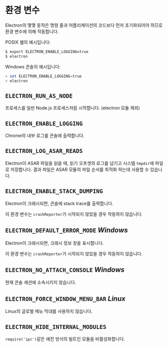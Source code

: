 # 환경 변수

Electron의 몇몇 동작은 명령 줄과 어플리케이션의 코드보다 먼저 초기화되어야 하므로 환경
변수에 의해 작동합니다.

POSIX 쉘의 예시입니다:

```bash
$ export ELECTRON_ENABLE_LOGGING=true
$ electron
```

Windows 콘솔의 예시입니다:

```powershell
> set ELECTRON_ENABLE_LOGGING=true
> electron
```

## `ELECTRON_RUN_AS_NODE`

프로세스를 일반 Node.js 프로세스처럼 시작합니다. (electron 모듈 제외)

## `ELECTRON_ENABLE_LOGGING`

Chrome의 내부 로그를 콘솔에 출력합니다.

## `ELECTRON_LOG_ASAR_READS`

Electron이 ASAR 파일을 읽을 때, 읽기 오프셋의 로그를 남기고 시스템 `tmpdir`에 파일로
저장합니다. 결과 파일은 ASAR 모듈의 파일 순서를 최적화 하는데 사용할 수 있습니다.

## `ELECTRON_ENABLE_STACK_DUMPING`

Electron이 크래시되면, 콘솔에 stack trace를 출력합니다.

이 환경 변수는 `crashReporter`가 시작되지 않았을 경우 작동하지 않습니다.

## `ELECTRON_DEFAULT_ERROR_MODE` _Windows_

Electron이 크래시되면, 크래시 정보 창을 표시합니다.

이 환경 변수는 `crashReporter`가 시작되지 않았을 경우 작동하지 않습니다.

## `ELECTRON_NO_ATTACH_CONSOLE` _Windows_

현재 콘솔 세션에 소속시키지 않습니다.

## `ELECTRON_FORCE_WINDOW_MENU_BAR` _Linux_

Linux의 글로벌 메뉴 막대를 사용하지 않습니다.

## `ELECTRON_HIDE_INTERNAL_MODULES`

`require('ipc')`같은 예전 방식의 빌트인 모듈을 비활성화합니다.
